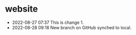 # website

* 2022-08-27 07:37 This is change 1.
* 2022-08-28 09:18 New branch on GitHub synched to local.
